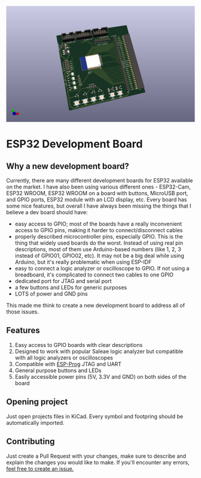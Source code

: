 ![ESP32 Development Board](render.png)

# ESP32 Development Board


## Why a new development board?

Currently, there are many different development boards for ESP32 available on the market. I have also been using various different ones - ESP32-Cam, ESP32 WROOM, ESP32 WROOM on a board with buttons, MicroUSB port, and GPIO ports, ESP32 module with an LCD display, etc. Every board has some nice features, but overall I have always been missing the things that I believe a dev board should have:

- easy access to GPIO; most of the boards have a really inconvenient access to GPIO pins, making it harder to connect/disconnect cables
- properly described microcontroller pins, especially GPIO. This is the thing that widely used boards do the worst. Instead of using real pin descriptions, most of them use Arduino-based numbers (like 1, 2, 3 instead of GPIO01, GPIO02, etc). It may not be a big deal while using Arduino, but it's really problematic when using ESP-IDF
- easy to connect a logic analyzer or oscilloscope to GPIO. If not using a breadboard, it's complicated to connect two cables to one GPIO
- dedicated port for JTAG and serial port
- a few buttons and LEDs for generic purposes
- LOTS of power and GND pins

This made me think to create a new development board to address all of those issues.

## Features

1. Easy access to GPIO boards with clear descriptions
2. Designed to work with popular Saleae logic analyzer but compatible with all logic analyzers or oscilloscopes
3. Compatible with [ESP-Prog](https://docs.espressif.com/projects/espressif-esp-iot-solution/en/latest/hw-reference/ESP-Prog_guide.html) JTAG and UART
4. General purpose buttons and LEDs
5. Easily accessible power pins (5V, 3.3V and GND) on both sides of the board

## Opening project
Just open projects files in KiCad. Every symbol and footpring should be automatically imported.


## Contributing

Just create a Pull Request with your changes, make sure to describe and explain the changes you would like to make. If you'll encounter any errors, [feel free to create an issue.](https://github.com/adammruk/esp32-devboard/issues)

